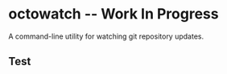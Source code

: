 # octowatch -- Work In Progress

A command-line utility for watching git repository updates.

## Test
